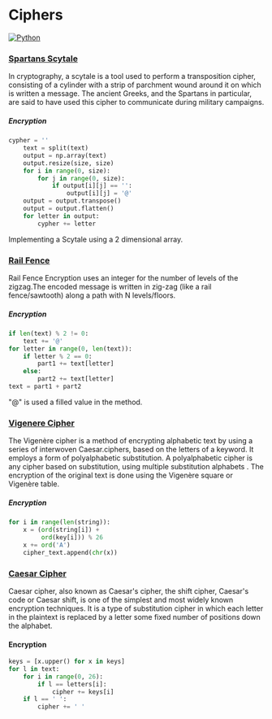 # Ciphers

[![Python](https://img.shields.io/badge/Python-3.7.7-blue)](https://www.python.org/downloads/windows/)

### [Spartans Scytale](https://github.com/ans-sharma/ciphers/blob/master/spartan_scytale.py)

In cryptography, a scytale is a tool used to perform a transposition cipher, consisting of a cylinder with a strip of parchment wound around it on which is written a message. The ancient Greeks, and the Spartans in particular, are said to have used this cipher to communicate during military campaigns. 

##### Encryption
``` python
cypher = ''
    text = split(text)
    output = np.array(text)
    output.resize(size, size)
    for i in range(0, size):
        for j in range(0, size):
            if output[i][j] == '':
                output[i][j] = '@'
    output = output.transpose()
    output = output.flatten()
    for letter in output:
        cypher += letter
```

Implementing a Scytale using a 2 dimensional array.

### [Rail Fence](https://github.com/ans-sharma/ciphers/blob/master/rail_fence.py)

Rail Fence Encryption uses an integer for the number of levels of the zigzag.The encoded message is written in zig-zag (like a rail fence/sawtooth) along a path with N levels/floors.

##### Encryption

``` python
if len(text) % 2 != 0:
    text += '@'
for letter in range(0, len(text)):
    if letter % 2 == 0:
        part1 += text[letter]
    else:
        part2 += text[letter]
text = part1 + part2
```

"@" is used a filled value in the method.

### [Vigenere Cipher](https://github.com/ans-sharma/ciphers/blob/master/vigen%C3%A8re_cipher.py)

The Vigenère cipher is a method of encrypting alphabetic text by using a series of interwoven Caesar.ciphers, based on the letters of a keyword. It employs a form of polyalphabetic substitution. A polyalphabetic cipher is any cipher based on substitution, using multiple substitution alphabets . The encryption of the original text is done using the Vigenère square or Vigenère table.

##### Encryption

``` python
for i in range(len(string)):
    x = (ord(string[i]) +
         ord(key[i])) % 26
    x += ord('A')
    cipher_text.append(chr(x))
```

### [Caesar Cipher](https://github.com/ans-sharma/ciphers/blob/master/caesar_cipher.py)

Caesar cipher, also known as Caesar's cipher, the shift cipher, Caesar's code or Caesar shift, is one of the simplest and most widely known encryption techniques. It is a type of substitution cipher in which each letter in the plaintext is replaced by a letter some fixed number of positions down the alphabet.

#### Encryption

``` python
keys = [x.upper() for x in keys]
for l in text:
    for i in range(0, 26):
        if l == letters[i]:
            cipher += keys[i]
    if l == ' ':
        cipher += ' '
```


